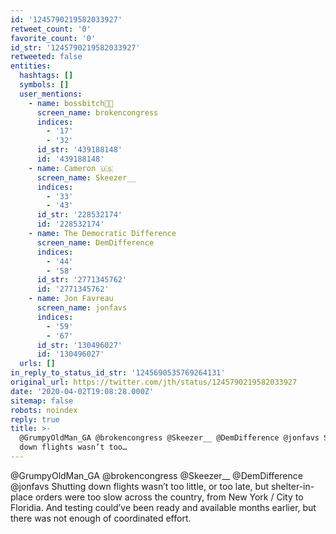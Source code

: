```yaml
---
id: '1245790219582033927'
retweet_count: '0'
favorite_count: '0'
id_str: '1245790219582033927'
retweeted: false
entities:
  hashtags: []
  symbols: []
  user_mentions:
    - name: bossbitch🏳️‍🌈
      screen_name: brokencongress
      indices:
        - '17'
        - '32'
      id_str: '439188148'
      id: '439188148'
    - name: Cameron 🇺🇸
      screen_name: Skeezer__
      indices:
        - '33'
        - '43'
      id_str: '228532174'
      id: '228532174'
    - name: The Democratic Difference
      screen_name: DemDifference
      indices:
        - '44'
        - '58'
      id_str: '2771345762'
      id: '2771345762'
    - name: Jon Favreau
      screen_name: jonfavs
      indices:
        - '59'
        - '67'
      id_str: '130496027'
      id: '130496027'
  urls: []
in_reply_to_status_id_str: '1245690535769264131'
original_url: https://twitter.com/jth/status/1245790219582033927
date: '2020-04-02T19:08:28.000Z'
sitemap: false
robots: noindex
reply: true
title: >-
  @GrumpyOldMan_GA @brokencongress @Skeezer__ @DemDifference @jonfavs Shutting
  down flights wasn’t too…
---
```


@GrumpyOldMan_GA @brokencongress @Skeezer__ @DemDifference @jonfavs Shutting down flights wasn’t too little, or too late, but shelter-in-place orders were too slow across the country, from New York / City to Floridia. And testing could’ve been ready and available months earlier, but there was not enough of coordinated effort.